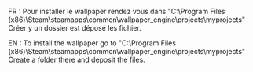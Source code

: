 FR :
Pour installer le wallpaper rendez vous dans "C:\Program Files (x86)\Steam\steamapps\common\wallpaper_engine\projects\myprojects"
Créer y un dossier est déposé les fichier.

EN :
To install the wallpaper go to "C:\Program Files (x86)\Steam\steamapps\common\wallpaper_engine\projects\myprojects"
Create a folder there and deposit the files.
